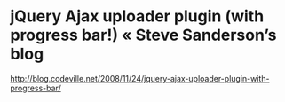 <!--
id: 170327551
link: http://kevinisom.info/post/170327551/jquery-ajax-uploader-plugin-with-progress-bar
slug: jquery-ajax-uploader-plugin-with-progress-bar
date: Mon Aug 24 2009 21:23:32 GMT+1200 (NZST)
raw: {"blog_name":"kevinisom","id":170327551,"post_url":"http://kevinisom.info/post/170327551/jquery-ajax-uploader-plugin-with-progress-bar","slug":"jquery-ajax-uploader-plugin-with-progress-bar","type":"link","date":"2009-08-24 09:23:32 GMT","timestamp":1251105812,"state":"published","format":"html","reblog_key":"j9Ru6XMt","tags":[],"short_url":"http://tmblr.co/Zw68YyA9lt-","highlighted":[],"feed_item":"http://blog.codeville.net/2008/11/24/jquery-ajax-uploader-plugin-with-progress-bar/","from_feed_id":"650234","note_count":0,"title":"jQuery Ajax uploader plugin (with progress bar!) « Steve Sanderson’s blog","url":"http://blog.codeville.net/2008/11/24/jquery-ajax-uploader-plugin-with-progress-bar/","description":""}
publish: 2009-08-024
tags: 
title: jQuery Ajax uploader plugin (with progress bar!) « Steve Sanderson’s blog
-->


jQuery Ajax uploader plugin (with progress bar!) « Steve Sanderson’s blog
=========================================================================

<http://blog.codeville.net/2008/11/24/jquery-ajax-uploader-plugin-with-progress-bar/>

